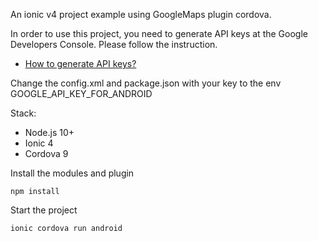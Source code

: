 An ionic v4 project example using GoogleMaps plugin cordova.

In order to use this project, you need to generate API keys at the Google Developers Console.
Please follow the instruction.

- [How to generate API keys?](https://github.com/ionic-team/ionic-native-google-maps/blob/master/documents/api_key/generate_api_key.md)

Change the config.xml and package.json with your key to the env GOOGLE_API_KEY_FOR_ANDROID

Stack:

- Node.js 10+
- Ionic 4
- Cordova 9

Install the modules and plugin

```
npm install
```


Start the project

```
ionic cordova run android
```
